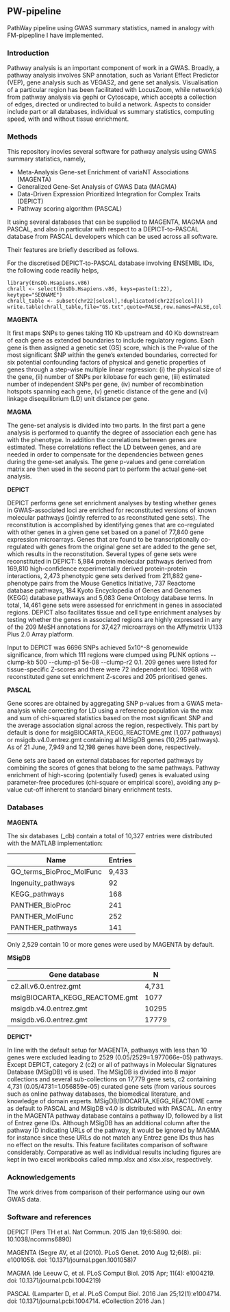 ## PW-pipeline

PathWay pipeline using GWAS summary statistics, named in analogy with FM-pipepline I have implemented.

### Introduction

Pathway analysis is an important component of work in a GWAS. Broadly, a pathway analysis involves SNP annotation, such as Variant Effect Predictor (VEP), gene 
analysis such as VEGAS2, and gene set analysis. Visualisation of a particular region has been facilitated with LocusZoom, while network(s) from pathway analysis via 
gephi or Cytoscape, which accepts a collection of edges, directed or undirected to build a network. Aspects to consider include part or all databases, individual vs 
summary statistics, computing speed, with and without tissue enrichment.

### Methods

This repository inovles several software for pathway analysis using GWAS summary statistics, namely,

* Meta-Analysis Gene-set Enrichment of variaNT Associations (MAGENTA)
* Generalized Gene-Set Analysis of GWAS Data (MAGMA)
* Data-Driven Expression Prioritized Integration for Complex Traits (DEPICT)
* Pathway scoring algorithm (PASCAL)

It using several databases that can be supplied to MAGENTA, MAGMA and PASCAL, and also in particular with respect to a DEPICT-to-PASCAL database from PASCAL 
developers which can be used across all software.

Their features are briefly described as follows.

For the discretised DEPICT-to-PASCAL database involving ENSEMBL IDs, the following code readily helps,
```
library(EnsDb.Hsapiens.v86)
chrall <- select(EnsDb.Hsapiens.v86, keys=paste(1:22), keytype="SEQNAME")
chrall_table <- subset(chr22[selcol],!duplicated(chr22[selcol]))
write.table(chrall_table,file="GS.txt",quote=FALSE,row.names=FALSE,col.names=FALSE)
```

**MAGENTA**

It first maps SNPs to genes taking 110 Kb upstream and 40 Kb downstream of each gene as extended boundaries to include regulatory regions. Each gene is then 
assigned a genetic set (GS) score, which is the P-value of the most significant SNP within the gene’s extended boundaries, corrected for six potential confounding 
factors of physical and genetic properties of genes through a step-wise multiple linear regression: (i) the physical size of the gene, (ii) number of SNPs per 
kilobase for each gene, (iii) estimated number of independent SNPs per gene, (iv) number of recombination hotspots spanning each gene, (v) genetic distance of the 
gene and (vi) linkage disequilibrium (LD) unit distance per gene.

**MAGMA**

The gene-set analysis is divided into two parts. In the first part a gene analysis is performed to quantify the degree of association each gene has with the 
phenotype. In addition the correlations between genes are estimated. These correlations reflect the LD between genes, and are needed in order to compensate for the 
dependencies between genes during the gene-set analysis. The gene p-values and gene correlation matrix are then used in the second part to perform the actual 
gene-set analysis.

**DEPICT**

DEPICT performs gene set enrichment analyses by testing whether genes in GWAS-associated loci are enriched for reconstituted versions of known molecular pathways 
(jointly referred to as reconstituted gene sets). The reconstitution is accomplished by identifying genes that are co-regulated with other genes in a given gene set 
based on a panel of 77,840 gene expression microarrays. Genes that are found to be transcriptionally co-regulated with genes from the original gene set are added to 
the gene set, which results in the reconstitution. Several types of gene sets were reconstituted in DEPICT: 5,984 protein molecular pathways derived from 169,810 
high-confidence experimentally derived protein-protein interactions, 2,473 phenotypic gene sets derived from 211,882 gene-phenotype pairs from the Mouse Genetics 
Initiative, 737 Reactome database pathways, 184 Kyoto Encyclopedia of Genes and Genomes (KEGG) database pathways and 5,083 Gene Ontology database terms. In total, 
14,461 gene sets were assessed for enrichment in genes in associated regions. DEPICT also facilitates tissue and cell type enrichment analyses by testing whether 
the genes in associated regions are highly expressed in any of the 209 MeSH annotations for 37,427 microarrays on the Affymetrix U133 Plus 2.0 Array platform.

Input to DEPICT was 6696 SNPs achieved 5x10^-8 genomewide significance, from which 111 regions were clumped using PLINK options --clump-kb 500 --clump-p1 5e-08 
--clump-r2 0.1. 209 genes were listed for tissue-specific Z-scores and there were 72 independent loci. 10968 with reconstituted gene set enrichment Z-scores and 205 
prioritised genes.

**PASCAL**

Gene scores are obtained by aggregating SNP p-values from a GWAS meta-analysis while correcting for LD using a reference population via the max and sum of 
chi-squared statistics based on the most significant SNP and the average association signal across the region, respectively. This part by default is done for 
msigBIOCARTA_KEGG_REACTOME.gmt (1,077 pathways) or msigdb.v4.0.entrez.gmt containing all MSigDB genes (10,295 pathways). As of 21 June, 7,949 and 12,198 genes have 
been done, respectively.

Gene sets are based on external databases for reported pathways by combining the scores of genes that belong to the same pathways. Pathway enrichment of 
high-scoring (potentially fused) genes is evaluated using parameter-free procedures (chi-square or empirical score), avoiding any p-value cut-off inherent to 
standard binary enrichment tests.

### Databases

**MAGENTA**

The six databases (\_db) contain a total of 10,327 entries were distributed with the MATLAB implementation: 

Name | Entries
-----|--------
GO_terms_BioProc_MolFunc | 9,433
Ingenuity_pathways | 92
KEGG_pathways | 168
PANTHER_BioProc | 241
PANTHER_MolFunc | 252
PANTHER_pathways | 141

Only 2,529 contain 10 or more genes were used by MAGENTA by default.

**MSigDB**

Gene database | N
--------------|---
c2.all.v6.0.entrez.gmt | 4,731 
msigBIOCARTA_KEGG_REACTOME.gmt | 1077 
msigdb.v4.0.entrez.gmt | 10295 
msigdb.v6.0.entrez.gmt | 17779 

**DEPICT***

In line with the default setup for MAGENTA, pathways with less than 10 genes were excluded leading to 2529 (0.05/2529=1.977066e-05) pathways. Except DEPICT, 
category 2 (c2) or all of pathways in Molecular Signatures Database (MSigDB) v6 is used. The MSigDB is divided into 8 major collections and several sub-collections 
on 17,779 gene sets, c2 containing 4,731 (0.05/4731=1.056859e-05) curated gene sets (from various sources such as online pathway databases, the biomedical 
literature, and knowledge of domain experts. MSigDB/BIOCARTA_KEGG_REACTOME came as default to PASCAL and MSigDB v4.0 is distributed with PASCAL. 
An entry in the MAGENTA pathway database contains a pathway ID, followed by a list of Entrez gene IDs. Although MSigDB has an additional column after the pathway ID 
indicating URLs of the pathway, it would be ignored by MAGMA for instance since these URLs do not match any Entrez gene IDs thus has no effect on the results. This 
feature facilitates comparison of software considerably. Comparative as well as individual results including figures are kept in two excel workbooks called mmp.xlsx 
and xlsx.xlsx, respectively.


### Acknowledgements

The work drives from comparison of their performance using our own GWAS data.

### Software and references

DEPICT (Pers TH et al. Nat Commun. 2015 Jan 19;6:5890. doi: 10.1038/ncomms6890)

MAGENTA (Segre AV, et al (2010). PLoS Genet. 2010 Aug 12;6(8). pii: e1001058. doi: 10.1371/journal.pgen.1001058)7

MAGMA (de Leeuw C, et al. PLoS Comput Biol. 2015 Apr; 11(4): e1004219. doi:  10.1371/journal.pcbi.1004219)

PASCAL (Lamparter D, et al. PLoS Comput Biol. 2016 Jan 25;12(1):e1004714. doi: 10.1371/journal.pcbi.1004714. eCollection 2016 Jan.)
